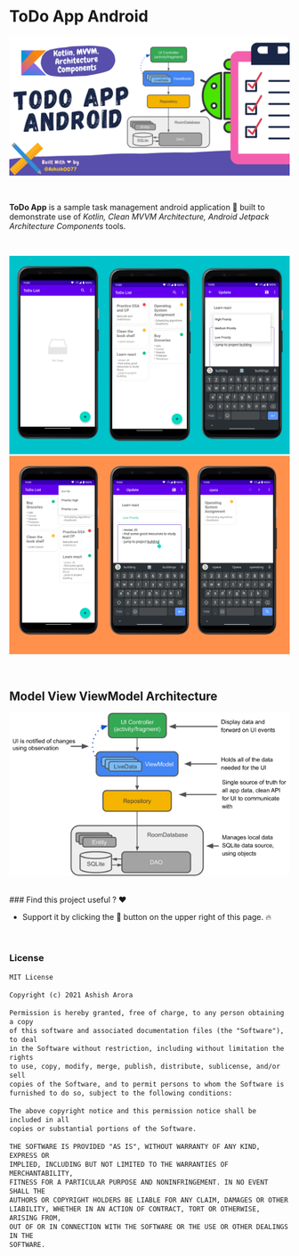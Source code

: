 # ToDo App Android

![](github_assets/banner.png)

<br>

**ToDo App** is a sample task management android application 📱 built to demonstrate use of *Kotlin, Clean MVVM Architecture, Android Jetpack Architecture Components* tools.

<br>

![](github_assets/SS1.png)
![](github_assets/SS2.png)

<br>

## Model View ViewModel Architecture

![](github_assets/mvvm.png)

<br>
### Find this project useful ? ❤️

* Support it by clicking the 🌟 button on the upper right of this page. 🔥

<br>

### License
```
MIT License

Copyright (c) 2021 Ashish Arora

Permission is hereby granted, free of charge, to any person obtaining a copy
of this software and associated documentation files (the "Software"), to deal
in the Software without restriction, including without limitation the rights
to use, copy, modify, merge, publish, distribute, sublicense, and/or sell
copies of the Software, and to permit persons to whom the Software is
furnished to do so, subject to the following conditions:

The above copyright notice and this permission notice shall be included in all
copies or substantial portions of the Software.

THE SOFTWARE IS PROVIDED "AS IS", WITHOUT WARRANTY OF ANY KIND, EXPRESS OR
IMPLIED, INCLUDING BUT NOT LIMITED TO THE WARRANTIES OF MERCHANTABILITY,
FITNESS FOR A PARTICULAR PURPOSE AND NONINFRINGEMENT. IN NO EVENT SHALL THE
AUTHORS OR COPYRIGHT HOLDERS BE LIABLE FOR ANY CLAIM, DAMAGES OR OTHER
LIABILITY, WHETHER IN AN ACTION OF CONTRACT, TORT OR OTHERWISE, ARISING FROM,
OUT OF OR IN CONNECTION WITH THE SOFTWARE OR THE USE OR OTHER DEALINGS IN THE
SOFTWARE.
```
